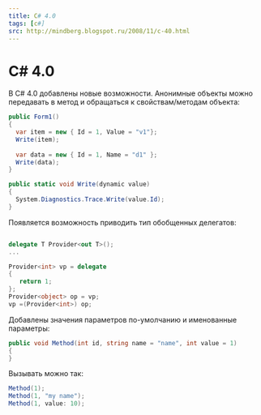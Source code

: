 ```yaml
---
title: C# 4.0
tags: [c#]
src: http://mindberg.blogspot.ru/2008/11/c-40.html
---
```

# C# 4.0
В C# 4.0 добавлены новые возможности. Анонимные объекты можно передавать в метод и обращаться к свойствам/методам объекта:
```c#
public Form1()
{
  var item = new { Id = 1, Value = "v1"};
  Write(item);
  
  var data = new { Id = 1, Name = "d1" };
  Write(data);
}

public static void Write(dynamic value)
{
  System.Diagnostics.Trace.Write(value.Id);
}
```
Появляется возможность приводить тип обобщенных делегатов:
```c#

delegate T Provider<out T>();
...

Provider<int> vp = delegate
{
   return 1;
};
Provider<object> op = vp;
vp =(Provider<int>) op;
```
Добавлены значения параметров по-умолчанию и именованные параметры:
```c#
public void Method(int id, string name = "name", int value = 1)
{
}
```
Вызывать можно так:
```c#
Method(1);
Method(1, "my name");
Method(1, value: 10); 
```
